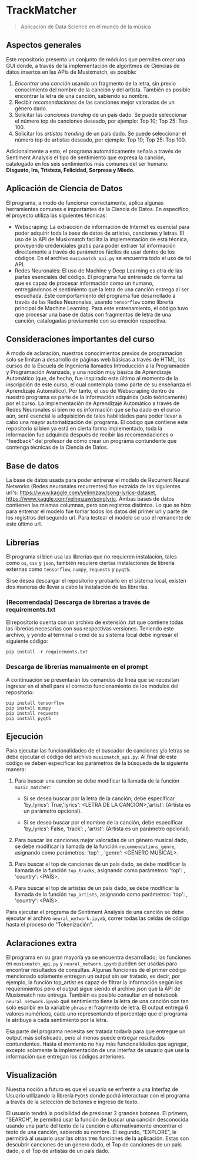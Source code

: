 # TrackMatcher
> Aplicación de Data Science en el mundo de la música

## Aspectos generales
Este repositorio presenta un conjunto de módulos que permiten crear una GUI donde, a través de la implementación de algoritmos de Ciencias de datos insertos en las APIs de Musixmatch, es posible:

1. *Encontrar una canción* usando un fragmento de la letra, sin previo conocimiento del nombre de la canción y del artista. También es posible encontrar la letra de una canción, sabiendo su nombre.
2. Recibir *recomendaciones* de las canciones mejor valoradas de un género dado.
3. Solicitar las *canciones trending* de un país dado. Se puede seleccionar el número top de canciones deseado, por ejemplo: Top 10; Top 25: Top 100.
4. Solicitar los *artistas trending* de un país dado. Se puede seleccionar el número top de artistas deseado, por ejemplo: Top 10; Top 25: Top 100.

Adicionalmente a esto, el programa automáticamente señala a través de Sentiment Analysis el tipo de sentimiento que expresa la canción, catalogado en los seis sentimientos más comunes del ser humano: **Disgusto, Ira, Tristeza, Felicidad, Sorpresa y Miedo.**

## Aplicación de Ciencia de Datos
El programa, a modo de funcionar correctamente, aplica algunas herramientas comunes e importantes de la Ciencia de Datos. En específico, el proyecto utiliza las siguientes técnicas:
* Webscraping: La extracción de información de Internet es esencial para poder adquirir toda la base de datos de artistas, canciones y letras. El uso de la API de Musixmatch facilita la implementación de esta técnica, proveyendo credenciales gratis para poder extraer tal información directamente a través de parámetros fáciles de usar dentro de los códigos. En el archivo ```musixmatch_api.py``` se encuentra todo el uso de tal API.
* Redes Neuronales: El uso de Machine y Deep Learning es otra de las partes esenciales del código. El programa fue entrenado de forma tal que es capaz de procesar información como un humano, entregándonos el sentimiento que la letra de una canción entrega al ser escuchada. Este comportamiento del programa fue desarrollado a través de las Redes Neuronales, usando ```tensorflow``` como librería principal de Machine Learning. Para este entrenamiento, el código tuvo que procesar una base de datos con fragmentos de letra de una canción, catalogadas previamente con su emoción respectiva.

## Consideraciones importantes del curso
A modo de aclaración, nuestros conocimientos previos de programación solo se limitan a desarrollo de páginas web básicas a través de HTML, los cursos de la Escuela de Ingeniería llamados Introducción a la Programación y Programación Avanzada, y una noción muy básica de Aprendizaje Automático (que, de hecho, fue inspirado este último al momento de la inscripción de este curso, el cual contempla como parte de su enseñanza el Aprendizaje Automático). Por tanto, el uso de Webscraping dentro de nuestro programa es parte de la información adquirida (solo teóricamente) por el curso. La implementación de Aprendizaje Automático a través de Redes Neuronales si bien no es información que se ha dado en el curso aún, será esencial la adquisición de tales habilidades para poder llevar a cabo una mayor automatización del programa. El código que contiene este repositorio si bien ya está en cierta forma implementado, toda la información fue adquirida después de recibir las recomendaciones o "feedback" del profesor de cómo crear un programa contundente que contenga técnicas de la Ciencia de Datos.

## Base de datos
La base de datos usada para poder entrenar el modelo de Recurrent Neural Networks (Redes neuronales recurrentes) fue extraída de las siguientes url's: https://www.kaggle.com/yelinnzaw/song-lyrics-dataset, https://www.kaggle.com/yelinnzaw/songlyric. Ambas bases de datos contienen las mismas columnas, pero son registros distintos. Lo que se hizo para entrenar el modelo fue tomar todos los datos del primer url y parte de los registros del segundo url. Para testear el modelo se uso el remanente de este último url.

## Librerías
El programa si bien usa las librerías que no requieren instalación, tales como ```os```, ```csv``` y ```json```, también requiere ciertas instalaciones de librería externas como ```tensorflow```, ```numpy```, ```requests``` y ```pyqt5```.

Si se desea descargar el repositorio y probarlo en el sistema local, existen dos maneras de llevar a cabo la instalación de las librerías.

### (Recomendada) Descarga de librerías a través de requirements.txt
El repositorio cuenta con un archivo de extensión .txt que contiene todas las librerías necesarias con sus respectivas versiones. Teniendo este archivo, y yendo al terminal o cmd de su sistema local debe ingresar el siguiente código:

```shell
pip install -r requirements.txt
```

### Descarga de librerías manualmente en el prompt
A continuación se presentarán los comandos de línea que se necesitan ingresar en el shell para el correcto funcionamiento de los módulos del repositorio:

```shell
pip install tensorflow
pip install numpy
pip install requests
pip install pyqt5
```

## Ejecución 
Para ejecutar las funcionalidades de el buscador de canciones y/o letras se debe ejecutar el código del archivo ```musixmatch_api.py```. Al final de este código se deben especificar los parámetros de la búsqueda de la siguiente manera:

1. Para buscar una canción se debe modificar la llamada de la función ```music_matcher```:

    * Si se desea buscar por la letra de la canción, debe especificar 'by_lyrics': True,'lyrics': <LETRA DE LA CANCIÓN>,'artist': <NOMBRE ARTISTA> (Artista es un parámetro opcional).
  
    * Si se desea buscar por el nombre de la canción, debe especificar 'by_lyrics': False, 'track': <NOMBRE CANCION>, 'artist': <NOMBRE ARTISTA> (Artista es un parámetro opcional).
  
2. Para buscar las canciones mejor valoradas de un género musical dado, se debe modificar la llamada de la función ```recommendations_genre```, asignando como parámetros: 'top': <CANTIDAD SOLICITADA>, 'genre': <GÉNERO MUSICAL>.
  
3. Para buscar el top de canciones de un país dado, se debe modificar la llamada de la función ```top_tracks```, asignando como parámetros: 'top': <CANTIDAD SOLICITADA>, 'country': <PAÍS>.
  
4. Para buscar el top de artistas de un país dado, se debe modificar la llamada de la función ```top_artists```, asignando como parámetros: 'top': <CANTIDAD SOLICITADA>, 'country': <PAÍS>.

Para ejecutar el programa de Sentiment Analysis de una canción se debe ejecutar el archivo ```neural_network.ipynb```, correr todas las celdas de código hasta el proceso de "Tokenización".

## Aclaraciones extra
El programa en su gran mayoría ya se encuentra desarrollado; las funciones en ```musixmatch_api.py``` y ```neural_network.ipynb``` pueden ser usadas para encontrar resultados de consultas. Algunas funciones de el primer código mencionado solamente entregan un output sin ser tratado, es decir, por ejemplo, la función top_artist es capaz de filtrar la información según los requerimientos pero el output sigue siendo el archivo json que la API de Musixmatch nos entrega. También es posible consultar en el notebook ```neural_network.ipynb``` qué sentimiento tiene la letra de una canción con tan solo escribir en la variable ```phrase``` el fragmento de letra. El output entrega 6 valores numéricos, cada uno representando el porcentaje que el programa le atribuye a cada sentimiento por la letra.

Esa parte del programa necesita ser tratada todavía para que entregue un output más sofisticado, pero al menos puede entregar resultados contundentes. Hasta el momento no hay más funcionalidades que agregar, excepto solamente la implementación de una interfaz de usuario que use la información que entregan los códigos anteriores.


## Visualización
Nuestra noción a futuro es que el usuario se enfrente a una Interfaz de Usuario utilizando la librería ```PyQt5``` donde podrá interactuar con el programa a través de la selección de botones e ingreso de texto.

El usuario tendrá la posibilidad de presionar 2 grandes botones. El primero, “SEARCH”, le permitirá usar la función de buscar una canción desconocida usando una parte del texto de la canción o alternativamente encontrar el texto de una canción, sabiendo su nombre. El segundo, “EXPLORE”, le permitirá al usuario usar las otras tres funciones de la aplicación. Estas son descubrir canciones de un genero dado, el Top de canciones de un país dado, o  el Top de artistas de un país dado.
